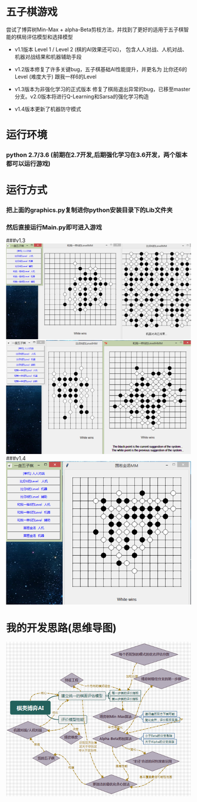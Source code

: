 # 五子棋游戏
尝试了博弈树Min-Max + alpha-Beta剪枝方法，并找到了更好的适用于五子棋智能的棋局评估模型和选择模型

* v1.1版本 Level 1 / Level 2 (棋的AI效果还可以)，
包含人人对战、人机对战、机器对战结果和机器辅助手段

* v1.2版本修复了许多关键bug，五子棋基础AI性能提升，并更名为 比你还6的Level (难度大于) 跟我一样6的Level 

* v1.3版本为非强化学习的正式版本 修复了棋局退出异常的bug，已移至master分支。v2.0版本将进行Q-Learning和Sarsa的强化学习构造

* v1.4版本更新了机器防守模式

# 运行环境
### python 2.7/3.6 (前期在2.7开发,后期强化学习在3.6开发，两个版本都可以运行游戏)

# 运行方式
### 把上面的graphics.py复制进你python安装目录下的Lib文件夹
### 然后直接运行Main.py即可进入游戏
###v1.3
![机器对战可以看出第一个level博弈性能比较均衡](2.png)
![输给自己写的五子棋](1.png)
###v1.4
![](3.png)

# 我的开发思路(思维导图)
![游戏基础AI](dev.png)
